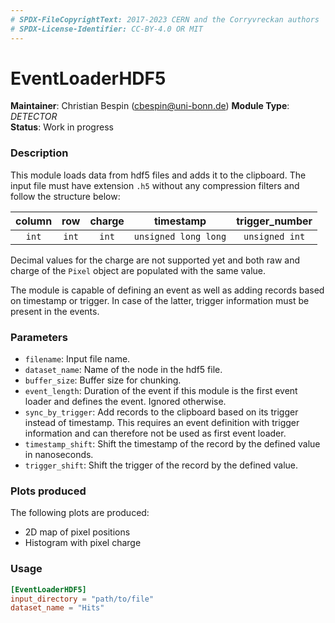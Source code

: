 ```yaml
---
# SPDX-FileCopyrightText: 2017-2023 CERN and the Corryvreckan authors
# SPDX-License-Identifier: CC-BY-4.0 OR MIT
---
```

# EventLoaderHDF5
**Maintainer**: Christian Bespin (<cbespin@uni-bonn.de>)
**Module Type**: *DETECTOR*  
**Status**: Work in progress

### Description
This module loads data from hdf5 files and adds it to the clipboard. The input file must have extension `.h5` without any compression filters and follow the structure below:

| column |  row  | charge |       timestamp      | trigger_number |
|:------:|:-----:|:------:|:--------------------:|:--------------:|
| `int`  | `int` | `int`  | `unsigned long long` | `unsigned int` |

Decimal values for the charge are not supported yet and both raw and charge of the `Pixel` object are populated with the same value.

The module is capable of defining an event as well as adding records based on timestamp or trigger. In case of the latter, trigger information must be present in the events.

### Parameters
* `filename`: Input file name.
* `dataset_name`: Name of the node in the hdf5 file.
* `buffer_size`: Buffer size for chunking.
* `event_length`: Duration of the event if this module is the first event loader and defines the event. Ignored otherwise.
* `sync_by_trigger`: Add records to the clipboard based on its trigger instead of timestamp. This requires an event definition with trigger information and can therefore not be used as first event loader.
* `timestamp_shift`: Shift the timestamp of the record by the defined value in nanoseconds.
* `trigger_shift`: Shift the trigger of the record by the defined value.

### Plots produced

The following plots are produced:

* 2D map of pixel positions
* Histogram with pixel charge

### Usage
```toml
[EventLoaderHDF5]
input_directory = "path/to/file"
dataset_name = "Hits"
```
